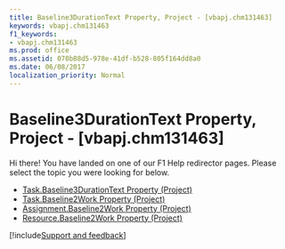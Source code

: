 ```yaml
---
title: Baseline3DurationText Property, Project - [vbapj.chm131463]
keywords: vbapj.chm131463
f1_keywords:
- vbapj.chm131463
ms.prod: office
ms.assetid: 070b88d5-978e-41df-b528-805f164dd8a0
ms.date: 06/08/2017
localization_priority: Normal
---
```



# Baseline3DurationText Property, Project - [vbapj.chm131463]

Hi there! You have landed on one of our F1 Help redirector pages. Please select the topic you were looking for below.

- [Task.Baseline3DurationText Property (Project)](https://msdn.microsoft.com/library/fa0ea4df-7658-5255-d91b-24a76005d7bc%28Office.15%29.aspx)
- [Task.Baseline2Work Property (Project)](https://msdn.microsoft.com/library/e2720d77-8c82-612a-6aad-76b8c6b788ab%28Office.15%29.aspx)
- [Assignment.Baseline2Work Property (Project)](https://msdn.microsoft.com/library/40be106a-90ea-8240-d6ee-a485663bcbec%28Office.15%29.aspx)
- [Resource.Baseline2Work Property (Project)](https://msdn.microsoft.com/library/21da8ba9-ae84-96f1-023d-c34d4cb56eef%28Office.15%29.aspx)

[!include[Support and feedback](~/includes/feedback-boilerplate.md)]